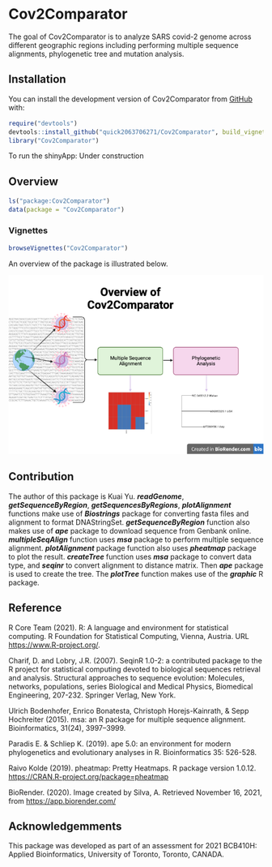 
<!-- README.md is generated from README.Rmd. Please edit that file -->

# Cov2Comparator

<!-- badges: start -->
<!-- badges: end -->

The goal of Cov2Comparator is to analyze SARS covid-2 genome across
different geographic regions including performing multiple sequence
alignments, phylogenetic tree and mutation analysis.

## Installation

You can install the development version of Cov2Comparator from
[GitHub](https://github.com/) with:

``` r
require("devtools")
devtools::install_github("quick2063706271/Cov2Comparator", build_vignettes = TRUE)
library("Cov2Comparator")
```

To run the shinyApp: Under construction

## Overview

``` r
ls("package:Cov2Comparator")
data(package = "Cov2Comparator") 
```

### Vignettes

``` r
browseVignettes("Cov2Comparator")
```

An overview of the package is illustrated below.

![](./inst/extdata/overviewCov2.png)

## Contribution

The author of this package is Kuai Yu. ***readGenome***,
***getSequenceByRegion***, ***getSequencesByRegions***,
***plotAlignment*** functions make use of ***Biostrings*** package for
converting fasta files and alignment to format DNAStringSet.
***getSequenceByRegion*** function also makes use of ***ape*** package
to download sequence from Genbank online. ***multipleSeqAlign***
function uses ***msa*** package to perform multiple sequence alignment.
***plotAlignment*** package function also uses ***pheatmap*** package to
plot the result. ***createTree*** function uses ***msa*** package to
convert data type, and ***seqinr*** to convert alignment to distance
matrix. Then ***ape*** package is used to create the tree. The
***plotTree*** function makes use of the ***graphic*** R package.

## Reference

R Core Team (2021). R: A language and environment for statistical
computing. R Foundation for Statistical Computing, Vienna, Austria. URL
<https://www.R-project.org/>.

Charif, D. and Lobry, J.R. (2007). SeqinR 1.0-2: a contributed package
to the R project for statistical computing devoted to biological
sequences retrieval and analysis. Structural approaches to sequence
evolution: Molecules, networks, populations, series Biological and
Medical Physics, Biomedical Engineering, 207-232. Springer Verlag, New
York.

Ulrich Bodenhofer, Enrico Bonatesta, Christoph Horejs-Kainrath, & Sepp
Hochreiter (2015). msa: an R package for multiple sequence alignment.
Bioinformatics, 31(24), 3997–3999.

Paradis E. & Schliep K. (2019). ape 5.0: an environment for modern
phylogenetics and evolutionary analyses in R. Bioinformatics 35:
526-528.

Raivo Kolde (2019). pheatmap: Pretty Heatmaps. R package version 1.0.12.
<https://CRAN.R-project.org/package=pheatmap>

BioRender. (2020). Image created by Silva, A. Retrieved November 16,
2021, from <https://app.biorender.com/>

## Acknowledgemments

This package was developed as part of an assessment for 2021 BCB410H:
Applied Bioinformatics, University of Toronto, Toronto, CANADA.
